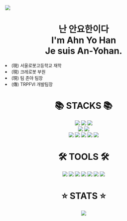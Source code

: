 <!DOCTYPE html>
<html lang="en">
<head>
    <meta charset="UTF-8">
    <meta http-equiv="X-UA-Compatible" content="IE=edge">
    <meta name="viewport" content="width=device-width, initial-scale=1.0">
</head>
  <body>
    <img align="center" src="https://capsule-render.vercel.app/api?type=waving&text=I'm%20AnYoHan&&color=timeGradient&&animation=twinkling&height=200&fontSize=60"/>
    <h1 align="center">난 안요한이다</br>I'm Ahn Yo Han</br>Je suis An-Yohan.</h1>
    <dt align="center">
    <dt>
        <li>(現) 서울로봇고등학교 재학</li>
        <li>(現) 크레로봇 부원</li>
        <li>(現) 팀 존야 팀장</li>
        <li>(傳) TRPFVI 개발팀장</li>
    </dt>
    <div align="center"><h1>📚 STACKS 📚 </h1></div>
    <div align="center">
        <img src="https://img.shields.io/badge/java-007396?style=for-the-badge&logo=java&logoColor=white">
        <img src="https://img.shields.io/badge/c++-00599C?style=for-the-badge&logo=c%2B%2B&logoColor=white">
        <img src="https://img.shields.io/badge/python-3776AB?style=for-the-badge&logo=python&logoColor=white">
        <br>
        <img src="https://img.shields.io/badge/html5-E34F26?style=for-the-badge&logo=html5&logoColor=white">
        <img src="https://img.shields.io/badge/javascript-F7DF1E?style=for-the-badge&logo=javascript&logoColor=black">
        <br>
        <img src="https://img.shields.io/badge/css-1572B6?style=for-the-badge&logo=css3&logoColor=white">
        <img src="https://img.shields.io/badge/androidstudio-3DDC84?style=for-the-badge&logo=androidstudio&logoColor=white">      
        <img src="https://img.shields.io/badge/adobephotoshop-31A8FF?style=for-the-badge&logo=adobephotoshop&logoColor=black">
        <img src="https://img.shields.io/badge/adobeillustrator-FF9A00?style=for-the-badge&logo=adobeillustrator&logoColor=black">
        <img src="https://img.shields.io/badge/adobepremierepro-9999FF?style=for-the-badge&logo=adobepremierepro&logoColor=black">
        <im src="https://img.shields.io/badge/adobeaftereffects-9999FF?style=for-the-badge&logo=adobeaftereffects&logoColor=black">
        <br />             
</div>
    <div align=center><h1>🛠 TOOLS 🛠 </h1></div>
    <div align="center">
        <img src="https://img.shields.io/badge/git-F05032?style=for-the-badge&logo=git&logoColor=white">
        <img src="https://img.shields.io/badge/github-181717?style=for-the-badge&logo=github&logoColor=white">
        <img src="https://img.shields.io/badge/visualstudiocode-007ACC?style=flat-square&logo=visualstudiocode&logoColor=white">
        <img src="https://img.shields.io/badge/autodesk-000000?style=flat-square&logo=autodesk&logoColor=white">
        <img src="https://img.shields.io/badge/figma-F24E1E?style=flat-square&logo=figma&logoColor=white">
        <img src="https://img.shields.io/badge/windows11-0078D4?style=for-the-badge&logo=windows11&logoColor=white">
        <img src="https://img.shields.io/badge/linux-FCC624?style=for-the-badge&logo=linux&logoColor=black">
    <div align=center><h1>⭐ STATS ⭐ </h1></div>
    <div align=center>
    <img align="center"
        src="https://github-readme-stats.vercel.app/api?username=uncroos&show_icons=true&theme=radical"
      />
        </div>
  </body>
</html>
